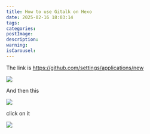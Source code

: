 ```yaml
---
title: How to use Gitalk on Hexo
date: 2025-02-16 18:03:14
tags:
categories:
postImage:
description:
warning:
isCarousel:
---
```


The link is https://github.com/settings/applications/new

![](https://cdn.jsdelivr.net/gh/DyingDown/img-host-repo/202502161802848.png)

And then this

![](https://cdn.jsdelivr.net/gh/DyingDown/img-host-repo/202502161806299.png)

click on it

![](https://cdn.jsdelivr.net/gh/DyingDown/img-host-repo/202502161807245.png)